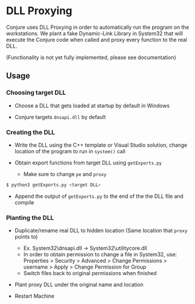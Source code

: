 # DLL Proxying

Conjure uses DLL Proxying in order to automatically run the program on the workstations. We plant a fake Dynamic-Link Library in System32 that will execute the Conjure code when called and proxy every function to the real DLL.

(Functionality is not yet fully implemented, please see documentation)

## Usage

### Choosing target DLL

 - Choose a DLL that gets loaded at startup by default in Windows

 - Conjure targets ```dnsapi.dll``` by default

### Creating the DLL
 - Write the DLL using the C++ template or Visual Studio solution, change location of the program to run in ```system()``` call

 - Obtain export functions from target DLL using ```getExports.py```
    - Make sure to change ```pe``` and ```proxy```

```bash 
$ python3 getExports.py <target DLL>
```

 - Append the output of ```getExports.py``` to the end of the the DLL file and compile 

### Planting the DLL
 - Duplicate/rename real DLL to hidden location (Same location that ```proxy``` points to) 
    - Ex. System32\dnsapi.dll -> System32\utilitycore.dll 
    - In order to obtain permission to change a file in System32, use: Properties > Security > Advanced > Change Permissions > username > Apply > Change Permission for Group
    - Switch files back to original permissions when finished

 - Plant proxy DLL under the original name and location
 - Restart Machine